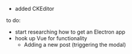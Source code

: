 - added CKEditor

to do:
- start researching how to get an Electron app
- hook up Vue for functionality
  + Adding a new post (triggering the modal)

